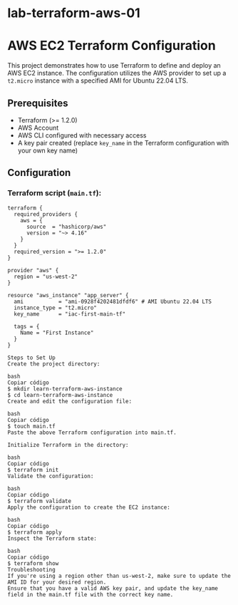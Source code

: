 # lab-terraform-aws-01
# AWS EC2 Terraform Configuration

This project demonstrates how to use Terraform to define and deploy an AWS EC2 instance. The configuration utilizes the AWS provider to set up a `t2.micro` instance with a specified AMI for Ubuntu 22.04 LTS.

## Prerequisites

- Terraform (>= 1.2.0)
- AWS Account
- AWS CLI configured with necessary access
- A key pair created (replace `key_name` in the Terraform configuration with your own key name)

## Configuration

### Terraform script (`main.tf`):

```hcl
terraform {
  required_providers {
    aws = {
      source  = "hashicorp/aws"
      version = "~> 4.16"
    }
  }
  required_version = ">= 1.2.0"
}

provider "aws" {
  region = "us-west-2"
}

resource "aws_instance" "app_server" {
  ami           = "ami-0928f4202481dfdf6" # AMI Ubuntu 22.04 LTS
  instance_type = "t2.micro"
  key_name      = "iac-first-main-tf"

  tags = {
    Name = "First Instance"
  }
}

Steps to Set Up
Create the project directory:

bash
Copiar código
$ mkdir learn-terraform-aws-instance
$ cd learn-terraform-aws-instance
Create and edit the configuration file:

bash
Copiar código
$ touch main.tf
Paste the above Terraform configuration into main.tf.

Initialize Terraform in the directory:

bash
Copiar código
$ terraform init
Validate the configuration:

bash
Copiar código
$ terraform validate
Apply the configuration to create the EC2 instance:

bash
Copiar código
$ terraform apply
Inspect the Terraform state:

bash
Copiar código
$ terraform show
Troubleshooting
If you're using a region other than us-west-2, make sure to update the AMI ID for your desired region.
Ensure that you have a valid AWS key pair, and update the key_name field in the main.tf file with the correct key name.
